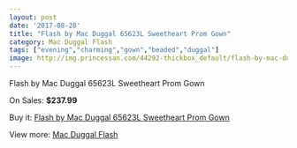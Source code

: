 ```yaml
---
layout: post
date: '2017-08-28'
title: "Flash by Mac Duggal 65623L Sweetheart Prom Gown"
category: Mac Duggal Flash
tags: ["evening","charming","gown","beaded","duggal"]
image: http://img.princessan.com/44292-thickbox_default/flash-by-mac-duggal-65623l-sweetheart-prom-gown.jpg
---
```

Flash by Mac Duggal 65623L Sweetheart Prom Gown

On Sales: **$237.99**
<a href="https://www.princessan.com/en/mac-duggal-flash/20573-flash-by-mac-duggal-65623l-sweetheart-prom-gown.html"><amp-img layout="responsive" width="600" height="600" src="//img.princessan.com/44292-thickbox_default/flash-by-mac-duggal-65623l-sweetheart-prom-gown.jpg" alt="Flash by Mac Duggal 65623L Sweetheart Prom Gown 0" /></a>
<a href="https://www.princessan.com/en/mac-duggal-flash/20573-flash-by-mac-duggal-65623l-sweetheart-prom-gown.html"><amp-img layout="responsive" width="600" height="600" src="//img.princessan.com/44294-thickbox_default/flash-by-mac-duggal-65623l-sweetheart-prom-gown.jpg" alt="Flash by Mac Duggal 65623L Sweetheart Prom Gown 1" /></a>
<a href="https://www.princessan.com/en/mac-duggal-flash/20573-flash-by-mac-duggal-65623l-sweetheart-prom-gown.html"><amp-img layout="responsive" width="600" height="600" src="//img.princessan.com/44293-thickbox_default/flash-by-mac-duggal-65623l-sweetheart-prom-gown.jpg" alt="Flash by Mac Duggal 65623L Sweetheart Prom Gown 2" /></a>

Buy it: [Flash by Mac Duggal 65623L Sweetheart Prom Gown](https://www.princessan.com/en/mac-duggal-flash/20573-flash-by-mac-duggal-65623l-sweetheart-prom-gown.html "Flash by Mac Duggal 65623L Sweetheart Prom Gown")

View more: [Mac Duggal Flash](https://www.princessan.com/en/41-mac-duggal-flash "Mac Duggal Flash")